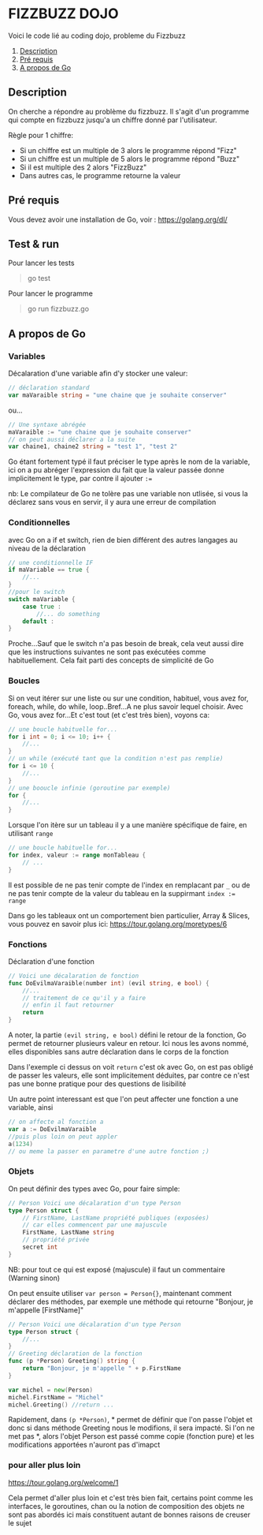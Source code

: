 # FIZZBUZZ DOJO

Voici le code lié au coding dojo,
probleme du Fizzbuzz

1. [Description](#description)
2. [Pré requis](#pré-requis)
3. [A propos de Go](#a-propos-de-go)

## Description

On cherche a répondre au problème du fizzbuzz.
Il s'agit d'un programme qui compte en fizzbuzz jusqu'a un chiffre donné par l'utilisateur.

Règle pour 1 chiffre:

- Si un chiffre est un multiple de 3 alors le programme répond "Fizz"
- Si un chiffre est un multiple de 5 alors le programme répond "Buzz"
- Si il est multiple des 2 alors "FizzBuzz"
- Dans autres cas, le programme retourne la valeur

## Pré requis

Vous devez avoir une installation de Go, voir :
https://golang.org/dl/

## Test & run

Pour lancer les tests

> go test

Pour lancer le programme

> go run fizzbuzz.go

## A propos de Go

### Variables

Décalaration d'une variable afin d'y stocker une valeur:

```go
// déclaration standard
var maVaraible string = "une chaine que je souhaite conserver"
```

ou...

```go
// Une syntaxe abrégée
maVaraible := "une chaine que je souhaite conserver"
// on peut aussi déclarer a la suite
var chaine1, chaine2 string = "test 1", "test 2"
```

Go étant fortement typé il faut préciser le type après le nom de la variable, ici on a pu abréger l'expression du fait que la valeur passée donne implicitement le type, par contre il ajouter `:=`

nb: Le compilateur de Go ne tolère pas une variable non utlisée, si vous la déclarez sans vous en servir, il y aura une erreur de compilation

### Conditionnelles

avec Go on a if et switch, rien de bien différent des autres langages au niveau de la déclaration

```go
// une conditionnelle IF
if maVariable == true {
    //...
}
//pour le switch
switch maVariable {
    case true :
        //... do something
    default :
}
```

Proche...Sauf que le switch n'a pas besoin de break, cela veut aussi dire que les instructions suivantes ne sont pas exécutées comme habituellement.
Cela fait parti des concepts de simplicité de Go

### Boucles

Si on veut itérer sur une liste ou sur une condition, habituel, vous avez for, foreach, while, do while, loop..Bref...A ne plus savoir lequel choisir.
Avec Go, vous avez for...Et c'est tout (et c'est très bien), voyons ca:

```go
// une boucle habituelle for...
for i int = 0; i <= 10; i++ {
    //...
}
// un while (exécuté tant que la condition n'est pas remplie)
for i <= 10 {
    //...
}
// une booucle infinie (goroutine par exemple)
for {
    //...
}
```

Lorsque l'on itère sur un tableau il y a une manière spécifique de faire, en utilisant `range`

```go
// une boucle habituelle for...
for index, valeur := range monTableau {
    // ...
}
```

Il est possible de ne pas tenir compte de l'index en remplacant par `_` ou de ne pas tenir compte de la valeur du tableau en la suppirmant `index := range`

Dans go les tableaux ont un comportement bien particulier, Array & Slices, vous pouvez en savoir plus ici:
https://tour.golang.org/moretypes/6

### Fonctions

Déclaration d'une fonction

```go
// Voici une décalaration de fonction
func DoEvilmaVaraible(number int) (evil string, e bool) {
    //...
    // traitement de ce qu'il y a faire
    // enfin il faut retourner
    return
}
```

A noter, la partie `(evil string, e bool)` défini le retour de la fonction,
Go permet de retourner plusieurs valeur en retour.
Ici nous les avons nommé, elles disponibles sans autre déclaration dans le corps de la fonction

Dans l'exemple ci dessus on voit `return` c'est ok avec Go, on est pas obligé de passer les valeurs, elle sont implicitement déduites, par contre ce n'est pas une bonne pratique pour des questions de lisibilité

Un autre point interessant est que l'on peut affecter une fonction a une variable, ainsi

```go
// on affecte al fonction a
var a := DoEvilmaVaraible
//puis plus loin on peut appler
a(1234)
// ou meme la passer en parametre d'une autre fonction ;)
```

### Objets

On peut définir des types avec Go, pour faire simple:

```go
// Person Voici une décalaration d'un type Person
type Person struct {
    // FirstName, LastName propriété publiques (exposées)
    // car elles commencent par une majuscule
    FirstName, LastName string
    // propriété privée
    secret int
}
```

NB: pour tout ce qui est exposé (majuscule) il faut un commentaire (Warning sinon)

On peut ensuite utiliser `var person = Person{}`, maintenant comment déclarer des méthodes, par exemple une méthode qui retourne "Bonjour, je m'appelle [FirstName]"

```go
// Person Voici une décalaration d'un type Person
type Person struct {
    //...
}
// Greeting déclaration de la fonction
func (p *Person) Greeting() string {
    return "Bonjour, je m'appelle " + p.FirstName
}

var michel = new(Person)
michel.FirstName = "Michel"
michel.Greeting() //return ...
```

Rapidement, dans `(p *Person)`, \* permet de définir que l'on passe l'objet et donc si dans méthode Greeting nous le modifions, il sera impacté.
Si l'on ne met pas \*, alors l'objet Person est passé comme copie (fonction pure) et les modifications apportées n'auront pas d'imapct

### pour aller plus loin

https://tour.golang.org/welcome/1

Cela permet d'aller plus loin et c'est très bien fait, certains point comme les interfaces, le goroutines, chan ou la notion de composition des objets ne sont pas abordés ici mais constituent autant de bonnes raisons de creuser le sujet
